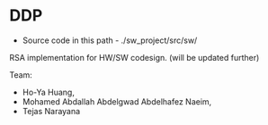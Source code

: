 # DDP

- Source code in this path - ./sw_project/src/sw/

RSA implementation for HW/SW codesign. (will be updated further)

Team:
- Ho-Ya Huang,	
- Mohamed Abdallah Abdelgwad Abdelhafez Naeim,
- Tejas Narayana	
